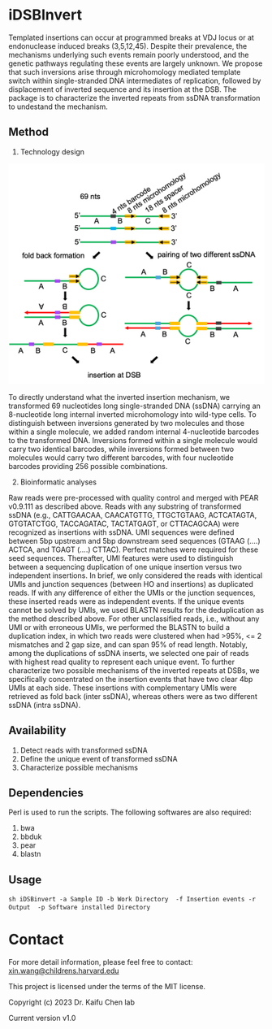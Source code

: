 # iDSBInvert
Templated insertions can occur at programmed breaks at VDJ locus or at endonuclease induced breaks (3,5,12,45). Despite their prevalence, the mechanisms underlying such events remain poorly understood, and the genetic pathways regulating these events are largely unknown. We propose that such inversions arise through microhomology mediated template switch within single-stranded DNA intermediates of replication, followed by displacement of inverted sequence and its insertion at the DSB. The package is to characterize the inverted repeats from ssDNA transformation to undestand the mechanism.

## Method
1. Technology design
<p align="center">
 <img src='src/TechniqueDesign.png' width='600'>

To directly understand what the inverted insertion mechanism, we transformed 69 nucleotides long single-stranded DNA (ssDNA) carrying an 8-nucleotide long internal inverted microhomology into wild-type cells. To distinguish between inversions generated by two molecules and those within a single molecule, we added random internal 4-nucleotide barcodes to the transformed DNA. Inversions formed within a single molecule would carry two identical barcodes, while inversions formed between two molecules would carry two different barcodes, with four nucleotide barcodes providing 256 possible combinations.

2. Bioinformatic analyses
   
Raw reads were pre-processed with quality control and merged with PEAR v0.9.111 as described above. Reads with any substring of transformed ssDNA (e.g., CATTGAACAA, CAACATGTTG, TTGCTGTAAG, ACTCATAGTA, GTGTATCTGG, TACCAGATAC, TACTATGAGT, or CTTACAGCAA) were recognized as insertions with ssDNA. UMI sequences were defined between 5bp upstream and 5bp downstream seed sequences (GTAAG (….) ACTCA, and TGAGT (….) CTTAC). Perfect matches were required for these seed sequences. Thereafter, UMI features were used to distinguish between a sequencing duplication of one unique insertion versus two independent insertions. In brief, we only considered the reads with identical UMIs and junction sequences (between HO and insertions) as duplicated reads. If with any difference of either the UMIs or the junction sequences, these inserted reads were as independent events. If the unique events cannot be solved by UMIs, we used BLASTN results for the deduplication as the method described above. For other unclassified reads, i.e., without any UMI or with erroneous UMIs, we performed the BLASTN to build a duplication index, in which two reads were clustered when had >95%, <= 2 mismatches and 2 gap size, and can span 95% of read length. Notably, among the duplications of ssDNA inserts, we selected one pair of reads with highest read quality to represent each unique event. To further characterize two possible mechanisms of the inverted repeats at DSBs, we specifically concentrated on the insertion events that have two clear 4bp UMIs at each side. These insertions with complementary UMIs were retrieved as fold back (inter ssDNA), whereas others were as two different ssDNA (intra ssDNA).


##  Availability 
1. Detect reads with transformed ssDNA
2. Define the unique event of transformed ssDNA
3. Characterize possible mechanisms


## Dependencies

Perl is used to run the scripts. The following softwares are also required:

1. bwa
2. bbduk
3. pear
4. blastn

## Usage

````
sh iDSBinvert -a Sample ID -b Work Directory  -f Insertion events -r Output  -p Software installed Directory
````

# Contact


For more detail information, please feel free to contact: xin.wang@childrens.harvard.edu

This project is licensed under the terms of the MIT license.

Copyright (c) 2023 Dr. Kaifu Chen lab

Current version v1.0






